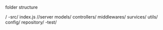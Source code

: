 folder structure

/
-src/
    index.js //server
    models/
    controllers/
    middlewares/
    survices/
    utils/
    config/
    repository/
-test/
